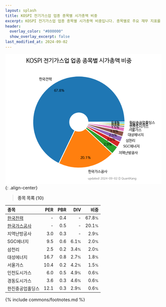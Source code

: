 ```yaml
---
layout: splash
title: KOSPI 전기가스업 업종 종목별 시가총액 비중
excerpt: KOSPI 전기가스업 업종 종목별 시가총액 비중입니다. 종목별로 주요 재무 지표를 함께 표시합니다.
header:
  overlay_color: "#800000"
  show_overlay_excerpt: false
last_modified_at: 2024-09-02
---
```



![KOSPI 전기가스업 업종 종목별 시가총액 비중](/stats/sector/images/kospi_업종_전기가스업_종목.png){: .align-center}


> **종목 목록 (10)**<a id="list"></a>

| **종목** | **PER** | **PBR** | **DIV** | **비중** |
| :------- | ------: | ------: | ------: | -------: |
| [한국전력](/015760/) | - | 0.4 | - | 67.8<small>%</small> |
| [한국가스공사](/036460/) | - | 0.5 | - | 20.1<small>%</small> |
| 지역난방공사 | 3.0 | 0.3 | - | 2.9<small>%</small> |
| SGC에너지 | 9.5 | 0.6 | 6.1<small>%</small> | 2.0<small>%</small> |
| 삼천리 | 2.5 | 0.2 | 3.4<small>%</small> | 2.0<small>%</small> |
| 대성에너지 | 16.7 | 0.8 | 2.7<small>%</small> | 1.8<small>%</small> |
| 서울가스 | 10.4 | 0.2 | 4.2<small>%</small> | 1.5<small>%</small> |
| 인천도시가스 | 6.0 | 0.5 | 4.9<small>%</small> | 0.6<small>%</small> |
| 경동도시가스 | 3.6 | 0.3 | 4.6<small>%</small> | 0.6<small>%</small> |
| 한진중공업홀딩스 | 12.1 | 0.3 | 2.9<small>%</small> | 0.6<small>%</small> |

{% include commons/footnotes.md %}